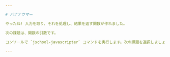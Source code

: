 ```yaml
---

# バナナウマー

やったね! 入力を取り、それを処理し、結果を返す関数が作れました。

次の課題は、関数の引数です。

コンソールで `jschool-javascripter` コマンドを実行します。次の課題を選択しましょう。

---
```

